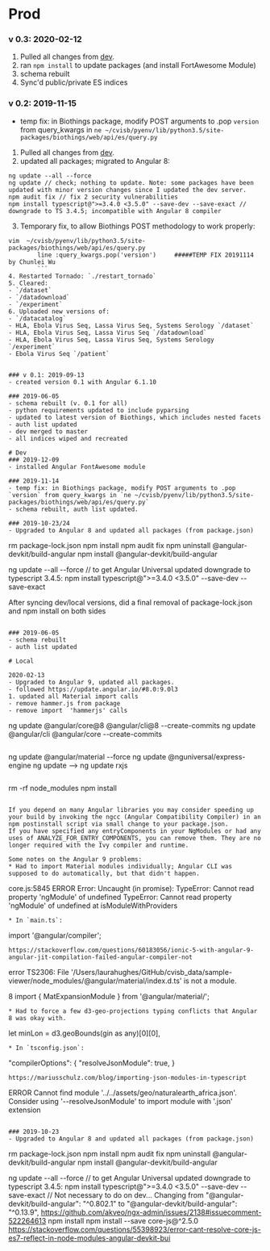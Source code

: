 # Prod
### v 0.3: 2020-02-12
1. Pulled all changes from [dev](https://github.com/cvisb/cvisb_data/pull/39).
2. ran `npm install` to update packages (and install FortAwesome Module)
3. schema rebuilt
4. Sync'd public/private ES indices

### v 0.2: 2019-11-15
- temp fix: in Biothings package, modify POST arguments to .pop `version` from query_kwargs in `ne ~/cvisb/pyenv/lib/python3.5/site-packages/biothings/web/api/es/query.py`
1. Pulled all changes from [dev](https://github.com/cvisb/cvisb_data/pull/17).
2.  updated all packages; migrated to Angular 8:
```
ng update --all --force
ng update // check; nothing to update. Note: some packages have been updated with minor version changes since I updated the dev server.
npm audit fix // fix 2 security vulnerabilities
npm install typescript@">=3.4.0 <3.5.0" --save-dev --save-exact // downgrade to TS 3.4.5; incompatible with Angular 8 compiler
```
3. Temporary fix, to allow Biothings POST methodology to work properly:
```
vim  ~/cvisb/pyenv/lib/python3.5/site-packages/biothings/web/api/es/query.py
        line :query_kwargs.pop('version')     #####TEMP FIX 20191114 by Chunlei Wu
        ```
4. Restarted Tornado: `./restart_tornado`
5. Cleared:
- `/dataset`
- `/datadownload`
- `/experiment`
6. Uploaded new versions of:
- `/datacatalog`
- HLA, Ebola Virus Seq, Lassa Virus Seq, Systems Serology `/dataset`
- HLA, Ebola Virus Seq, Lassa Virus Seq `/datadownload`
- HLA, Ebola Virus Seq, Lassa Virus Seq, Systems Serology `/experiment`
- Ebola Virus Seq `/patient`


### v 0.1: 2019-09-13
- created version 0.1 with Angular 6.1.10

### 2019-06-05
- schema rebuilt (v. 0.1 for all)
- python requirements updated to include pyparsing
- updated to latest version of Biothings, which includes nested facets
- auth list updated
- dev merged to master
- all indices wiped and recreated

# Dev
### 2019-12-09
- installed Angular FontAwesome module

### 2019-11-14
- temp fix: in Biothings package, modify POST arguments to .pop `version` from query_kwargs in `ne ~/cvisb/pyenv/lib/python3.5/site-packages/biothings/web/api/es/query.py`
- schema rebuilt, auth list updated.

### 2019-10-23/24
- Upgraded to Angular 8 and updated all packages (from package.json)
```
rm package-lock.json
npm install
npm audit fix
npm uninstall @angular-devkit/build-angular
npm install @angular-devkit/build-angular

ng update --all --force // to get Angular Universal updated
downgrade to typescript 3.4.5: npm install typescript@">=3.4.0 <3.5.0" --save-dev --save-exact

After syncing dev/local versions, did a final removal of package-lock.json and npm install on both sides
```

### 2019-06-05
- schema rebuilt
- auth list updated

# Local

2020-02-13
- Upgraded to Angular 9, updated all packages.
- followed https://update.angular.io/#8.0:9.0l3
1. updated all Material import calls
- remove hammer.js from package
- remove import  'hammerjs' calls
```
ng update @angular/core@8 @angular/cli@8 --create-commits
ng update @angular/cli @angular/core --create-commits
```

```
ng update @angular/material --force
ng update @nguniversal/express-engine
ng update --> ng update rxjs
```
```
rm -rf node_modules
npm install
```

If you depend on many Angular libraries you may consider speeding up your build by invoking the ngcc (Angular Compatibility Compiler) in an npm postinstall script via small change to your package.json.
If you have specified any entryComponents in your NgModules or had any uses of ANALYZE_FOR_ENTRY_COMPONENTS, you can remove them. They are no longer required with the Ivy compiler and runtime.

Some notes on the Angular 9 problems:
* Had to import Material modules individually; Angular CLI was supposed to do automatically, but that didn't happen.
```
core.js:5845 ERROR Error: Uncaught (in promise): TypeError: Cannot read property 'ngModule' of undefined
TypeError: Cannot read property 'ngModule' of undefined
    at isModuleWithProviders
```
* In `main.ts`:
```
import '@angular/compiler';
```
https://stackoverflow.com/questions/60183056/ionic-5-with-angular-9-angular-jit-compilation-failed-angular-compiler-not
```
error TS2306: File '/Users/laurahughes/GitHub/cvisb_data/sample-viewer/node_modules/@angular/material/index.d.ts' is not a module.

8 import { MatExpansionModule } from '@angular/material/';
```
* Had to force a few d3-geo-projections typing conflicts that Angular 8 was okay with.
```
let minLon = d3.geoBounds(gin as any)[0][0],
```
* In `tsconfig.json`:
```
"compilerOptions": {
  "resolveJsonModule": true,
}
```
https://mariusschulz.com/blog/importing-json-modules-in-typescript
```
ERROR
Cannot find module '../../assets/geo/naturalearth_africa.json'. Consider using '--resolveJsonModule' to import module with '.json' extension
```

### 2019-10-23
- Upgraded to Angular 8 and updated all packages (from package.json)
```
rm package-lock.json
npm install
npm audit fix
npm uninstall @angular-devkit/build-angular
npm install @angular-devkit/build-angular

ng update --all --force // to get Angular Universal updated
downgrade to typescript 3.4.5: npm install typescript@">=3.4.0 <3.5.0" --save-dev --save-exact
// Not necessary to do on dev...
Changing from "@angular-devkit/build-angular": "^0.802.1"
to "@angular-devkit/build-angular": "^0.13.9",
https://github.com/akveo/ngx-admin/issues/2138#issuecomment-522264613
npm install
npm install --save core-js@^2.5.0 https://stackoverflow.com/questions/55398923/error-cant-resolve-core-js-es7-reflect-in-node-modules-angular-devkit-bui

```
